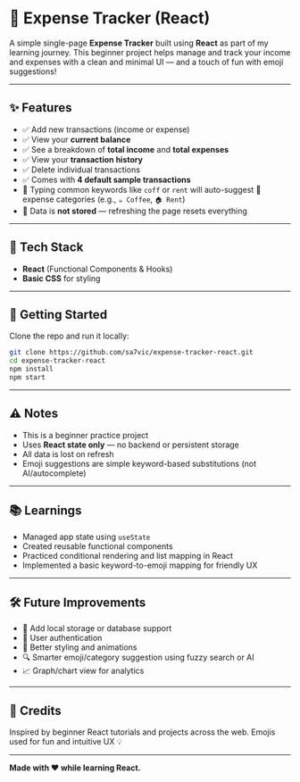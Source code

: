 # 💸 Expense Tracker (React)

A simple single-page **Expense Tracker** built using **React** as part of my learning journey. This beginner project helps manage and track your income and expenses with a clean and minimal UI — and a touch of fun with emoji suggestions!

---

## ✨ Features

- ✅ Add new transactions (income or expense)
- ✅ View your **current balance**
- ✅ See a breakdown of **total income** and **total expenses**
- ✅ View your **transaction history**
- ✅ Delete individual transactions
- ✅ Comes with **4 default sample transactions**
- 🧠 Typing common keywords like `coff` or `rent` will auto-suggest 🧾 expense categories (e.g., `☕ Coffee`, `🏠 Rent`)
- 🚫 Data is **not stored** — refreshing the page resets everything

---

## 🧠 Tech Stack

- **React** (Functional Components & Hooks)
- **Basic CSS** for styling

---

## 🚀 Getting Started

Clone the repo and run it locally:

```bash
git clone https://github.com/sa7vic/expense-tracker-react.git
cd expense-tracker-react
npm install
npm start
````

---

## ⚠️ Notes

* This is a beginner practice project
* Uses **React state only** — no backend or persistent storage
* All data is lost on refresh
* Emoji suggestions are simple keyword-based substitutions (not AI/autocomplete)

---

## 📚 Learnings

* Managed app state using `useState`
* Created reusable functional components
* Practiced conditional rendering and list mapping in React
* Implemented a basic keyword-to-emoji mapping for friendly UX

---

## 🛠️ Future Improvements

* 💾 Add local storage or database support
* 🔐 User authentication
* 🎨 Better styling and animations
* 🔍 Smarter emoji/category suggestion using fuzzy search or AI
* 📈 Graph/chart view for analytics

---

## 🙌 Credits

Inspired by beginner React tutorials and projects across the web. Emojis used for fun and intuitive UX 💡

---

**Made with ❤️ while learning React.**

